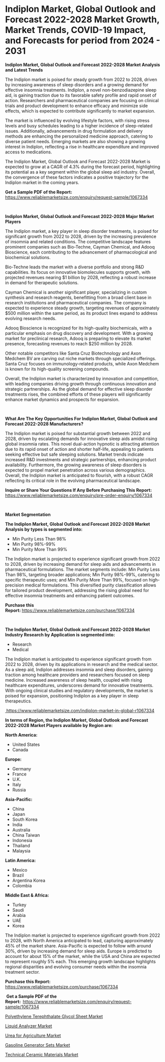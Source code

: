 <p><h1>Indiplon Market, Global Outlook and Forecast 2022-2028 Market Growth, Market Trends, COVID-19 Impact, and Forecasts for period from 2024 - 2031</h1></p><p><strong>Indiplon Market, Global Outlook and Forecast 2022-2028 Market Analysis and Latest Trends</strong></p>
<p><p>The Indiplon market is poised for steady growth from 2022 to 2028, driven by increasing awareness of sleep disorders and a growing demand for effective insomnia treatments. Indiplon, a novel non-benzodiazepine sleep aid, is gaining traction due to its favorable safety profile and rapid onset of action. Researchers and pharmaceutical companies are focusing on clinical trials and product development to enhance efficacy and minimize side effects, which is expected to contribute significantly to market expansion.</p><p>The market is influenced by evolving lifestyle factors, with rising stress levels and busy schedules leading to a higher incidence of sleep-related issues. Additionally, advancements in drug formulation and delivery methods are enhancing the personalized medicine approach, catering to diverse patient needs. Emerging markets are also showing a growing interest in Indiplon, reflecting a rise in healthcare expenditure and improved access to medications. </p><p>The Indiplon Market, Global Outlook and Forecast 2022-2028 Market is expected to grow at a CAGR of 4.3% during the forecast period, highlighting its potential as a key segment within the global sleep aid industry. Overall, the convergence of these factors indicates a positive trajectory for the Indiplon market in the coming years.</p></p>
<p><strong>Get a Sample PDF of the Report:&nbsp;</strong> <a href="https://www.reliablemarketsize.com/enquiry/request-sample/1067334">https://www.reliablemarketsize.com/enquiry/request-sample/1067334</a></p>
<p>&nbsp;</p>
<p><strong>Indiplon Market, Global Outlook and Forecast 2022-2028 Major Market Players</strong></p>
<p><p>The Indiplon market, a key player in sleep disorder treatments, is poised for significant growth from 2022 to 2028, driven by the increasing prevalence of insomnia and related conditions. The competitive landscape features prominent companies such as Bio-Techne, Cayman Chemical, and Adooq Bioscience, each contributing to the advancement of pharmacological and biochemical solutions.</p><p>Bio-Techne leads the market with a diverse portfolio and strong R&D capabilities. Its focus on innovative biomolecules supports growth, with projected revenues nearing $1 billion by 2028, reflecting a robust increase in demand for therapeutic solutions.</p><p>Cayman Chemical is another significant player, specializing in custom synthesis and research reagents, benefitting from a broad client base in research institutions and pharmaceutical companies. The company is expected to experience steady growth, targeting revenues of approximately $500 million within the same period, as its product lines expand to address evolving research needs.</p><p>Adooq Bioscience is recognized for its high-quality biochemicals, with a particular emphasis on drug discovery and development. With a growing market for preclinical research, Adooq is preparing to elevate its market presence, forecasting revenues to reach $250 million by 2028.</p><p>Other notable competitors like Santa Cruz Biotechnology and Axon Medchem BV are carving out niche markets through specialized offerings. Santa Cruz focuses on immunology-related products, while Axon Medchem is known for its high-quality screening compounds.</p><p>Overall, the Indiplon market is characterized by innovation and competition, with leading companies driving growth through continuous innovation and strategic partnerships. As the global demand for effective sleep disorder treatments rises, the combined efforts of these players will significantly enhance market dynamics and prospects for expansion.</p></p>
<p>&nbsp;</p>
<p><strong>What Are The Key Opportunities For Indiplon Market, Global Outlook and Forecast 2022-2028 Manufacturers?</strong></p>
<p><p>The Indiplon market is poised for substantial growth between 2022 and 2028, driven by escalating demands for innovative sleep aids amidst rising global insomnia rates. This novel dual-action hypnotic is attracting attention due to its rapid onset of action and shorter half-life, appealing to patients seeking effective but safe sleeping solutions. Market trends indicate increased R&D investments and strategic partnerships, enhancing product availability. Furthermore, the growing awareness of sleep disorders is expected to propel market penetration across various demographics. Overall, the Indiplon market is anticipated to flourish, with a robust CAGR reflecting its critical role in the evolving pharmaceutical landscape.</p></p>
<p><strong>Inquire or Share Your Questions If Any Before Purchasing This Report:</strong> <a href="https://www.reliablemarketsize.com/enquiry/pre-order-enquiry/1067334">https://www.reliablemarketsize.com/enquiry/pre-order-enquiry/1067334</a></p>
<p>&nbsp;</p>
<p><strong>Market Segmentation</strong></p>
<p><strong>The Indiplon Market, Global Outlook and Forecast 2022-2028 Market Analysis by types is segmented into:</strong></p>
<p><ul><li>Min Purity Less Than 98%</li><li>Min Purity 98%-99%</li><li>Min Purity More Than 99%</li></ul></p>
<p><p>The Indiplon market is projected to experience significant growth from 2022 to 2028, driven by increasing demand for sleep aids and advancements in pharmaceutical formulations. The market segments include: Min Purity Less Than 98%, targeting broader applications; Min Purity 98%-99%, catering to specific therapeutic uses; and Min Purity More Than 99%, focused on high-precision medical formulations. This diversified purity classification allows for tailored product development, addressing the rising global need for effective insomnia treatments and enhancing patient outcomes.</p></p>
<p><strong>Purchase this Report:&nbsp;</strong><a href="https://www.reliablemarketsize.com/purchase/1067334">https://www.reliablemarketsize.com/purchase/1067334</a></p>
<p>&nbsp;</p>
<p><strong>The Indiplon Market, Global Outlook and Forecast 2022-2028 Market Industry Research by Application is segmented into:</strong></p>
<p><ul><li>Research</li><li>Medical</li></ul></p>
<p><p>The Indiplon market is anticipated to experience significant growth from 2022 to 2028, driven by its applications in research and the medical sector. As a sleep aid, Indiplon addresses insomnia and sleep disorders, gaining traction among healthcare providers and researchers focused on sleep medicine. Increased awareness of sleep health, coupled with rising healthcare expenditures, underscores demand for innovative treatments. With ongoing clinical studies and regulatory developments, the market is poised for expansion, positioning Indiplon as a key player in sleep therapeutics.</p></p>
<p><a href="https://www.reliablemarketsize.com/indiplon-market-in-global-r1067334">&nbsp;https://www.reliablemarketsize.com/indiplon-market-in-global-r1067334</a></p>
<p><strong>In terms of Region, the Indiplon Market, Global Outlook and Forecast 2022-2028 Market Players available by Region are:</strong></p>
<p>
    <p> <strong> North America: </strong>
        <ul>
            <li>United States</li>
            <li>Canada</li>
        </ul>
        </p> 
    <p> <strong> Europe: </strong>
        <ul>
            <li>Germany</li>
            <li>France</li>
            <li>U.K.</li>
            <li>Italy</li>
            <li>Russia</li>
        </ul>
        </p> 
    <p> <strong> Asia-Pacific: </strong>
        <ul>
            <li>China</li>
            <li>Japan</li>
            <li>South Korea</li>
            <li>India</li>
            <li>Australia</li>
            <li>China Taiwan</li>
            <li>Indonesia</li>
            <li>Thailand</li>
            <li>Malaysia</li>
        </ul>
        </p> 
    <p> <strong> Latin America: </strong>
        <ul>
            <li>Mexico</li>
            <li>Brazil</li>
            <li>Argentina Korea</li>
            <li>Colombia</li>
        </ul>
        </p> 
    <p> <strong> Middle East & Africa: </strong>
        <ul>
            <li>Turkey</li>
            <li>Saudi</li>
            <li>Arabia</li>
            <li>UAE</li>
            <li>Korea</li>
        </ul>
    </p>
    </p>
<p><p>The Indiplon market is projected to experience significant growth from 2022 to 2028, with North America anticipated to lead, capturing approximately 45% of the market share. Asia-Pacific is expected to follow with around 30%, driven by increasing demand for sleep aids. Europe is predicted to account for about 15% of the market, while the USA and China are expected to represent roughly 5% each. This emerging growth landscape highlights regional disparities and evolving consumer needs within the insomnia treatment sector.</p></p>
<p><strong>Purchase this Report: </strong><a href="https://www.reliablemarketsize.com/purchase/1067334">https://www.reliablemarketsize.com/purchase/1067334</a></p>
<p>&nbsp;<strong>Get a Sample PDF of the Report:&nbsp;&nbsp;</strong><a href="https://www.reliablemarketsize.com/enquiry/request-sample/1067334">https://www.reliablemarketsize.com/enquiry/request-sample/1067334</a></p>
<p><strong></strong></p>
<p><p><a href="https://issuu.com/reportprime-2/docs/polyethylene-terephthalate-glycol-s_8303cbc9d393f4">Polyethylene Terephthalate Glycol Sheet Market</a></p><p><a href="https://medium.com/@maxson5287/the-liquid-analyzer-market-insights-report-offers-an-in-depth-and-thorough-analysis-of-the-59bf8c82bc57">Liquid Analyzer Market</a></p><p><a href="https://issuu.com/reportprime-2/docs/urea-for-agriculture-market-size-20_a3bc5e1efa742f">Urea for Agriculture Market</a></p><p><a href="https://medium.com/@alaasultan2024/the-gasoline-generator-sets-market-industry-provides-a-comprehensive-and-current-analysis-of-the-0ef353cf4c36?postPublishedType=initial">Gasoline Generator Sets Market</a></p><p><a href="https://www.linkedin.com/pulse/technical-ceramic-materials-market-insights-products-regional-xfsuf?trackingId=%2BVWJTJOaQ0WbScwPvJNkxg%3D%3D">Technical Ceramic Materials Market</a></p></p>